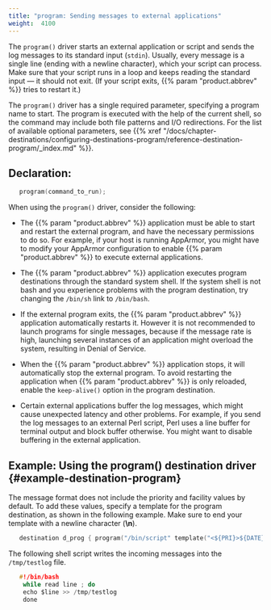 ```yaml
---
title: "program: Sending messages to external applications"
weight:  4100
---
```

<!-- DISCLAIMER: This file is based on the syslog-ng Open Source Edition documentation https://github.com/balabit/syslog-ng-ose-guides/commit/2f4a52ee61d1ea9ad27cb4f3168b95408fddfdf2 and is used under the terms of The syslog-ng Open Source Edition Documentation License. The file has been modified by Axoflow. -->

The `program()` driver starts an external application or script and sends the log messages to its standard input (`stdin`). Usually, every message is a single line (ending with a newline character), which your script can process. Make sure that your script runs in a loop and keeps reading the standard input — it should not exit. (If your script exits, {{% param "product.abbrev" %}} tries to restart it.)

The `program()` driver has a single required parameter, specifying a program name to start. The program is executed with the help of the current shell, so the command may include both file patterns and I/O redirections. For the list of available optional parameters, see {{% xref "/docs/chapter-destinations/configuring-destinations-program/reference-destination-program/_index.md" %}}.


## Declaration:

```c
   program(command_to_run);
```

When using the `program()` driver, consider the following:

  - The {{% param "product.abbrev" %}} application must be able to start and restart the external program, and have the necessary permissions to do so. For example, if your host is running AppArmor, you might have to modify your AppArmor configuration to enable {{% param "product.abbrev" %}} to execute external applications.

  - The {{% param "product.abbrev" %}} application executes program destinations through the standard system shell. If the system shell is not bash and you experience problems with the program destination, try changing the `/bin/sh` link to `/bin/bash`.

  - If the external program exits, the {{% param "product.abbrev" %}} application automatically restarts it. However it is not recommended to launch programs for single messages, because if the message rate is high, launching several instances of an application might overload the system, resulting in Denial of Service.

  - When the {{% param "product.abbrev" %}} application stops, it will automatically stop the external program. To avoid restarting the application when {{% param "product.abbrev" %}} is only reloaded, enable the `keep-alive()` option in the program destination.

  - Certain external applications buffer the log messages, which might cause unexpected latency and other problems. For example, if you send the log messages to an external Perl script, Perl uses a line buffer for terminal output and block buffer otherwise. You might want to disable buffering in the external application.



## Example: Using the program() destination driver {#example-destination-program}

The message format does not include the priority and facility values by default. To add these values, specify a template for the program destination, as shown in the following example. Make sure to end your template with a newline character (**\\n**).

```c
   destination d_prog { program("/bin/script" template("<${PRI}>${DATE} ${HOST} ${MESSAGE}\n") ); };
```

The following shell script writes the incoming messages into the `/tmp/testlog` file.

```c
   #!/bin/bash
    while read line ; do
    echo $line >> /tmp/testlog
    done

```

